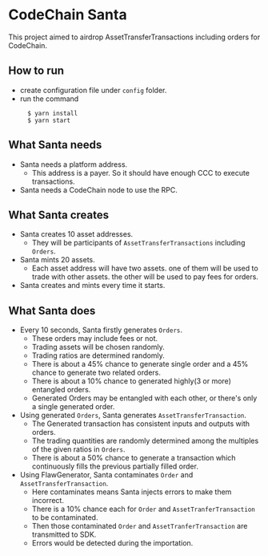 # CodeChain Santa

This project aimed to airdrop AssetTransferTransactions including orders for CodeChain.

## How to run
- create configuration file under `config` folder.
- run the command 
  ```
    $ yarn install
    $ yarn start
  ```

## What Santa needs
- Santa needs a platform address.
  - This address is a payer. So it should have enough CCC to execute transactions.
- Santa needs a CodeChain node to use the RPC.

## What Santa creates
- Santa creates 10 asset addresses.
  - They will be participants of `AssetTransferTransactions` including `Orders`.
- Santa mints 20 assets.
  - Each asset address will have two assets. one of them will be used to trade with other assets. 
    the other will be used to pay fees for orders.
- Santa creates and mints every time it starts.

## What Santa does
- Every 10 seconds, Santa firstly generates `Orders`.
  - These orders may include fees or not.
  - Trading assets will be chosen randomly.
  - Trading ratios are determined randomly.
  - There is about a 45% chance to generate single order and a 45% chance to generate two related orders.
  - There is about a 10% chance to generated highly(3 or more) entangled orders.
  - Generated Orders may be entangled with each other, or there's only a single generated order.
- Using generated `Orders`, Santa generates `AssetTransferTransaction`.
  - The Generated transaction has consistent inputs and outputs with orders.
  - The trading quantities are randomly determined among the multiples of the given ratios in `Orders`.
  - There is about a 50% chance to generate a transaction which continuously fills the previous partially filled order.
- Using FlawGenerator, Santa contaminates `Order` and `AssetTransferTransaction`.
  - Here contaminates means Santa injects errors to make them incorrect.   
  - There is a 10% chance each for `Order` and `AssetTranferTransaction` to be contaminated.
  - Then those contaminated `Order` and `AssetTranferTransaction` are transmitted to SDK.
  - Errors would be detected during the importation.